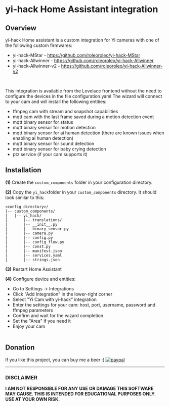 # yi-hack Home Assistant integration

## Overview
yi-hack Home assistant is a custom integration for Yi cameras with one of the following custom firmwares:
- yi-hack-MStar - https://github.com/roleoroleo/yi-hack-MStar
- yi-hack-Allwinner - https://github.com/roleoroleo/yi-hack-Allwinner
- yi-hack-Allwinner-v2 - https://github.com/roleoroleo/yi-hack-Allwinner-v2
<br>

This integration is available from the Lovelace frontend without the need to configure the devices in the file configuration.yaml
The wizard will connect to your cam and will install the following entities:
- ffmpeg cam with stream and snapshot capabilities
- mqtt cam with the last frame saved during a motion detection event
- mqtt binary sensor for status
- mqtt binary sensor for motion detection
- mqtt binary sensor for ai human detection (there are known issues when enabling ai human detection)
- mqtt binary sensor for sound detection
- mqtt binary sensor for baby crying detection
- ptz service (if your cam supports it)

## Installation
**(1)** Create the `custom_components` folder in your configuration directory.

**(2)** Copy the  `yi_hack`folder in your  `custom_components` directory.
It should look similar to this:
```
<config directory>/
|-- custom_components/
|   |-- yi_hack/
|       |-- translations/
|       |-- __init__.py
|       |-- binary_sensor.py
|       |-- camera.py
|       |-- config.py
|       |-- config_flow.py
|       |-- const.py
|       |-- manifest.json
|       |-- services.yaml
|       |-- strings.json
```
**(3)** Restart Home Assistant

**(4)** Configure device and entities:
- Go to Settings -> Integrations
- Click "Add Integration" in the lower-right corner
- Select "Yi Cam with yi-hack" integration
- Enter the settings for your cam: host, port, username, password and ffmpeg parameters
- Confirm and wait for the wizard completion
- Set the "Area" if you need it
- Enjoy your cam
<br><br>

## Donation
If you like this project, you can buy me a beer :) 
[![paypal](https://www.paypalobjects.com/en_US/i/btn/btn_donateCC_LG.gif)](https://www.paypal.com/cgi-bin/webscr?cmd=_donations&business=JBYXDMR24FW7U&currency_code=EUR&source=url)

---
### DISCLAIMER
**I AM NOT RESPONSIBLE FOR ANY USE OR DAMAGE THIS SOFTWARE MAY CAUSE. THIS IS INTENDED FOR EDUCATIONAL PURPOSES ONLY. USE AT YOUR OWN RISK.**
